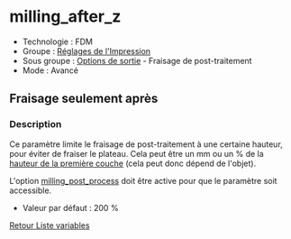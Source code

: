 # milling_after_z

* Technologie : FDM
* Groupe : [Réglages de l'Impression](../print_settings/print_settings.md)
* Sous groupe : [Options de sortie](../print_settings/print_settings.md#options-de-sortie) - Fraisage de post-traitement
* Mode : Avancé

## Fraisage seulement après

### Description

Ce paramètre limite le fraisage de post-traitement à une certaine hauteur, pour éviter de fraiser le plateau. Cela peut être un mm ou un % de la [hauteur de la première couche](first_layer_height.md) (cela peut donc dépend de l'objet).

L'option [milling_post_process](milling_post_process.md) doit être active pour que le paramètre soit accessible.

* Valeur par défaut : 200 %

[Retour Liste variables](variable_list.md)